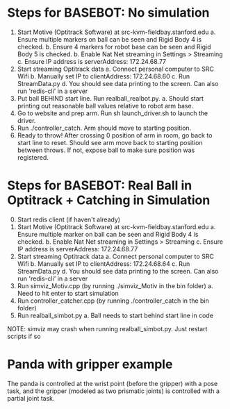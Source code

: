 # Steps for BASEBOT: No simulation

1. Start Motive (Optitrack Software) at src-kvm-fieldbay.stanford.edu
    a. Ensure multiple markers on ball can be seen and Rigid Body 4 is checked.
    b. Ensure 4 markers for robot base can be seen and Rigid Body 5 is checked.
    b. Enable Nat Net streaming in Settings > Streaming
    c. Ensure IP address is serverAddress: 172.24.68.77
2. Start streaming Optitrack data
    a. Connect personal computer to SRC Wifi
    b. Manually set IP to clientAddress: 172.24.68.60
    c. Run StreamData.py
    d. You should see data printing to the screen. Can also run 'redis-cli' in a server
3. Put ball BEHIND start line. Run realball_realbot.py.
    a. Should start printing out reasonable ball values relative to robot arm base.
4. Go to website and prep arm. Run sh launch_driver.sh to launch the driver.
5. Run ./controller_catch. Arm should move to starting position.
6. Ready to throw! After crossing 0 position of arm in room, go back to start line to reset. Should see arm move back to starting position between throws. If not, expose ball to make sure position was registered. 


# Steps for BASEBOT: Real Ball in Optitrack + Catching in Simulation

0. Start redis client (if haven't already)
1. Start Motive (Optitrack Software) at src-kvm-fieldbay.stanford.edu
    a. Ensure multiple marker on ball can be seen and Rigid Body 4 is checked.
    b. Enable Nat Net streaming in Settings > Streaming
    c. Ensure IP address is serverAddress: 172.24.68.77
2. Start streaming Optitrack data
    a. Connect personal computer to SRC Wifi
    b. Manually set IP to clientAddress: 172.24.68.64
    c. Run StreamData.py
    d. You should see data printing to the screen. Can also run 'redis-cli' in a server
3. Run simviz_Motiv.cpp (by running ./simviz_Motiv in the bin folder)
    a. Need to hit enter to start simulation
4. Run controller_catcher.cpp (by running ./controller_catch in the bin folder)
5. Run realball_simbot.py
    a. Ball needs to start behind start line in code

NOTE: simviz may crash when running realball_simbot.py. Just restart scripts if so



# Panda with gripper example 

The panda is controlled at the wrist point (before the gripper) with a pose task, and the gripper (modeled as two prismatic joints) is controlled with a partial joint task. 